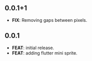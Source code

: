 ## 0.0.1+1

 - **FIX**: Removing gaps between pixels.

## 0.0.1

 - **FEAT**: initial release.
 - **FEAT**: adding flutter mini sprite.

